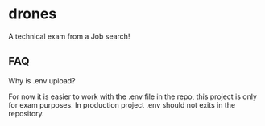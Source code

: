 # drones
A technical exam from a Job search!

## FAQ

Why is .env upload?

For now it is easier to work with the .env file in the repo, this project is only for exam purposes. 
In production project .env should not exits in the repository.
